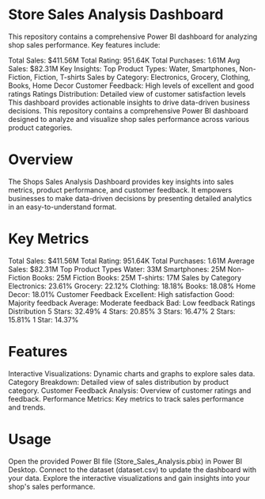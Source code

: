 # Store Sales Analysis Dashboard
This repository contains a comprehensive Power BI dashboard for analyzing shop sales performance. Key features include:

Total Sales: $411.56M
Total Rating: 951.64K
Total Purchases: 1.61M
Avg Sales: $82.31M
Key Insights:
Top Product Types: Water, Smartphones, Non-Fiction, Fiction, T-shirts
Sales by Category: Electronics, Grocery, Clothing, Books, Home Decor
Customer Feedback: High levels of excellent and good ratings
Ratings Distribution: Detailed view of customer satisfaction levels
This dashboard provides actionable insights to drive data-driven business decisions.
This repository contains a comprehensive Power BI dashboard designed to analyze and visualize shop sales performance across various product categories.

# Overview
The Shops Sales Analysis Dashboard provides key insights into sales metrics, product performance, and customer feedback. It empowers businesses to make data-driven decisions by presenting detailed analytics in an easy-to-understand format.

# Key Metrics
Total Sales: $411.56M
Total Rating: 951.64K
Total Purchases: 1.61M
Average Sales: $82.31M
Top Product Types
Water: 33M
Smartphones: 25M
Non-Fiction Books: 25M
Fiction Books: 25M
T-shirts: 17M
Sales by Category
Electronics: 23.61%
Grocery: 22.12%
Clothing: 18.18%
Books: 18.08%
Home Decor: 18.01%
Customer Feedback
Excellent: High satisfaction
Good: Majority feedback
Average: Moderate feedback
Bad: Low feedback
Ratings Distribution
5 Stars: 32.49%
4 Stars: 20.85%
3 Stars: 16.47%
2 Stars: 15.81%
1 Star: 14.37%
# Features
Interactive Visualizations: Dynamic charts and graphs to explore sales data.
Category Breakdown: Detailed view of sales distribution by product category.
Customer Feedback Analysis: Overview of customer ratings and feedback.
Performance Metrics: Key metrics to track sales performance and trends.
# Usage
Open the provided Power BI file (Store_Sales_Analysis.pbix) in Power BI Desktop.
Connect to the dataset (dataset.csv) to update the dashboard with your data.
Explore the interactive visualizations and gain insights into your shop's sales performance.

